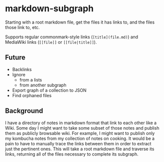# markdown-subgraph

Starting with a root markdown file, get the files it has links to, and the files 
those link to, etc.

Supports regular commonmark-style links (`[title](file.md)`) and MediaWiki links 
(`[[file]]` or `[[file|title]]`).

## Future

* Backlinks
* Ignore
    - from a lists
    - from another subgraph
* Export graph of a collection to JSON
* Find orphaned files

## Background

I have a directory of notes in markdown format that link to each other like a 
Wiki. Some day I might want to take some subset of those notes and publish them 
as publicly browsable wiki. For example, I might want to publish only my 
kombucha notes from my collection of notes on cooking. It would be a pain to 
have to manually trace the links between them in order to extract just the 
pertinent ones. This will take a root markdown file and traverse its links, 
returning all of the files necessary to complete its subgraph.
